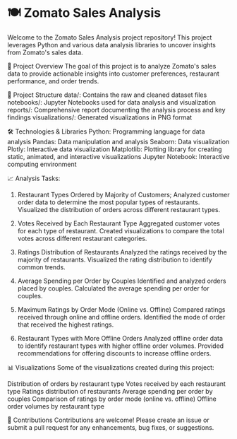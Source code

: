 # 🍽️ Zomato Sales Analysis

Welcome to the Zomato Sales Analysis project repository! This project leverages Python and various data analysis libraries to uncover insights from Zomato's sales data.

🚀 Project Overview
The goal of this project is to analyze Zomato's sales data to provide actionable insights into customer preferences, restaurant performance, and order trends.

📂 Project Structure
data/: Contains the raw and cleaned dataset files
notebooks/: Jupyter Notebooks used for data analysis and visualization
reports/: Comprehensive report documenting the analysis process and key findings
visualizations/: Generated visualizations in PNG format

🛠️ Technologies & Libraries
Python: Programming language for data analysis
Pandas: Data manipulation and analysis
Seaborn: Data visualization
Plotly: Interactive data visualization
Matplotlib: Plotting library for creating static, animated, and interactive visualizations
Jupyter Notebook: Interactive computing environment

📈 Analysis Tasks:
1. Restaurant Types Ordered by Majority of Customers;
Analyzed customer order data to determine the most popular types of restaurants.
Visualized the distribution of orders across different restaurant types.

2. Votes Received by Each Restaurant Type
Aggregated customer votes for each type of restaurant.
Created visualizations to compare the total votes across different restaurant categories.

3. Ratings Distribution of Restaurants
Analyzed the ratings received by the majority of restaurants.
Visualized the rating distribution to identify common trends.

4. Average Spending per Order by Couples
Identified and analyzed orders placed by couples.
Calculated the average spending per order for couples.

5. Maximum Ratings by Order Mode (Online vs. Offline)
Compared ratings received through online and offline orders.
Identified the mode of order that received the highest ratings.

6. Restaurant Types with More Offline Orders
Analyzed offline order data to identify restaurant types with higher offline order volumes.
Provided recommendations for offering discounts to increase offline orders.

📊 Visualizations
Some of the visualizations created during this project:

Distribution of orders by restaurant type
Votes received by each restaurant type
Ratings distribution of restaurants
Average spending per order by couples
Comparison of ratings by order mode (online vs. offline)
Offline order volumes by restaurant type

🤝 Contributions
Contributions are welcome! Please create an issue or submit a pull request for any enhancements, bug fixes, or suggestions.



